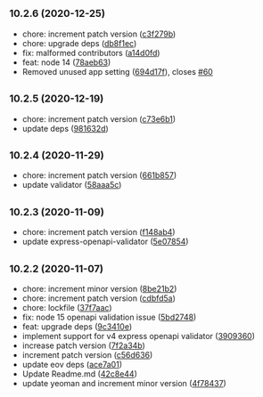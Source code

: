 ## <small>10.2.6 (2020-12-25)</small>

* chore: increment patch version ([c3f279b](https://github.com/cdimascio/generator-express-no-stress/commit/c3f279b))
* chore: upgrade deps ([db8f1ec](https://github.com/cdimascio/generator-express-no-stress/commit/db8f1ec))
* fix: malformed contributors ([a14d0fd](https://github.com/cdimascio/generator-express-no-stress/commit/a14d0fd))
* feat: node 14 ([78aeb63](https://github.com/cdimascio/generator-express-no-stress/commit/78aeb63))
* Removed unused app setting ([694d17f](https://github.com/cdimascio/generator-express-no-stress/commit/694d17f)), closes [#60](https://github.com/cdimascio/generator-express-no-stress/issues/60)



## <small>10.2.5 (2020-12-19)</small>

* chore: increment patch version ([c73e6b1](https://github.com/cdimascio/generator-express-no-stress/commit/c73e6b1))
* update deps ([981632d](https://github.com/cdimascio/generator-express-no-stress/commit/981632d))



## <small>10.2.4 (2020-11-29)</small>

* chore: increment patch version ([661b857](https://github.com/cdimascio/generator-express-no-stress/commit/661b857))
* update validator ([58aaa5c](https://github.com/cdimascio/generator-express-no-stress/commit/58aaa5c))



## <small>10.2.3 (2020-11-09)</small>

* chore: increment patch version ([f148ab4](https://github.com/cdimascio/generator-express-no-stress/commit/f148ab4))
* update express-openapi-validator ([5e07854](https://github.com/cdimascio/generator-express-no-stress/commit/5e07854))



## <small>10.2.2 (2020-11-07)</small>

* chore: increment minor version ([8be21b2](https://github.com/cdimascio/generator-express-no-stress/commit/8be21b2))
* chore: increment patch version ([cdbfd5a](https://github.com/cdimascio/generator-express-no-stress/commit/cdbfd5a))
* chore: lockfile ([37f7aac](https://github.com/cdimascio/generator-express-no-stress/commit/37f7aac))
* fix: node 15 openapi validation issue ([5bd2748](https://github.com/cdimascio/generator-express-no-stress/commit/5bd2748))
* feat: upgrade deps ([9c3410e](https://github.com/cdimascio/generator-express-no-stress/commit/9c3410e))
* implement support for v4 express openapi validator ([3909360](https://github.com/cdimascio/generator-express-no-stress/commit/3909360))
* increase patch version ([7f2a34b](https://github.com/cdimascio/generator-express-no-stress/commit/7f2a34b))
* increment patch version ([c56d636](https://github.com/cdimascio/generator-express-no-stress/commit/c56d636))
* update eov deps ([ace7a01](https://github.com/cdimascio/generator-express-no-stress/commit/ace7a01))
* Update Readme.md ([42c8e44](https://github.com/cdimascio/generator-express-no-stress/commit/42c8e44))
* update yeoman and increment minor version ([4f78437](https://github.com/cdimascio/generator-express-no-stress/commit/4f78437))



